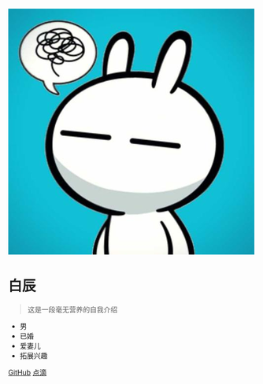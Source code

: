 ![logo](_media/icon.jpg)

# 白辰

> 这是一段毫无营养的自我介绍

* 男
* 已婚
* 爱妻儿
* 拓展兴趣

[GitHub](https://github.com/blankstars)
[点滴](catalog)
